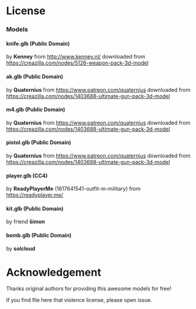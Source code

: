 # License

### Models

#### knife.glb (Public Domain)
by **Kenney** from http://www.kenney.nl/ downloaded from https://creazilla.com/nodes/5126-weapon-pack-3d-model

#### ak.glb (Public Domain)
by **Quaternius** from https://www.patreon.com/quaternius downloaded from https://creazilla.com/nodes/1403688-ultimate-gun-pack-3d-model

#### m4.glb (Public Domain)
by **Quaternius** from https://www.patreon.com/quaternius downloaded from https://creazilla.com/nodes/1403688-ultimate-gun-pack-3d-model

#### pistol.glb (Public Domain)
by **Quaternius** from https://www.patreon.com/quaternius downloaded from https://creazilla.com/nodes/1403688-ultimate-gun-pack-3d-model

#### player.glb (CC4)
by **ReadyPlayerMe** (1617641541-outfit-m-military) from https://readyplayer.me/

#### kit.glb (Public Domain)
by friend **šimon**

#### bomb.glb (Public Domain)
by **solcloud**

# Acknowledgement

Thanks original authors for providing this awesome models for free!

If you find file here that violence license, please open issue.
